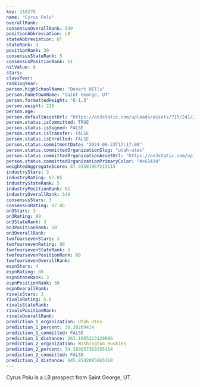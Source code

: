 ```yaml
---
key: 110276
name: "Cyrus Polu"
overallRank: 
consensusOverallRank: 549
positionAbbreviation: LB
stateAbbreviation: UT
stateRank: 3
positionRank: 30
consensusStateRank: 5
consensusPositionRank: 61
nilValue: 0
stars: 
classYear: 
rankingYear: 
person.highSchoolName: "Desert HIlls"
person.homeTownName: "Saint George, UT"
person.formattedHeight: "6-1.5"
person.weight: 215
person.age: 
person.defaultAssetUrl: "https://on3static.com/uploads/assets/715/241/241715.png"
person.status.isCommitted: TRUE
person.status.isSigned: FALSE
person.status.isTransfer: FALSE
person.status.isEnrolled: FALSE
person.status.commitmentDate: "2024-06-23T17:17:00"
person.status.committedOrganizationSlug: "utah-utes"
person.status.committedOrganizationAssetUrl: "https://on3static.com/uploads/assets/313/150/150313.svg"
person.status.committedOrganizationPrimaryColor: "#c61434"
weightedAggregateScore: 87.93581967213115
industryStars: 3
industryRating: 87.85
industryStateRank: 5
industryPositionRank: 61
industryOverallRank: 549
consensusStars: 3
consensusRating: 87.85
on3Stars: 3
on3Rating: 89
on3StateRank: 3
on3PositionRank: 30
on3OverallRank: 
twofoursevenStars: 3
twofoursevenRating: 88
twofoursevenStateRank: 5
twofoursevenPositionRank: 68
twofoursevenOverallRank: 
espnStars: 4
espnRating: 80
espnStateRank: 3
espnPositionRank: 30
espnOverallRank: 
rivalsStars: 3
rivalsRating: 5.6
rivalsStateRank: 
rivalsPositionRank: 
rivalsOverallRank: 
prediction_1_organization: Utah Utes
prediction_1_percent: 39.30269414
prediction_1_committed: FALSE
prediction_1_distance: 263.1605223129896
prediction_2_organization: Washington Huskies
prediction_2_percent: 34.389857369255154
prediction_2_committed: FALSE
prediction_2_distance: 845.8542085665118
---
```

Cyrus Polu is a LB prospect from Saint George, UT.